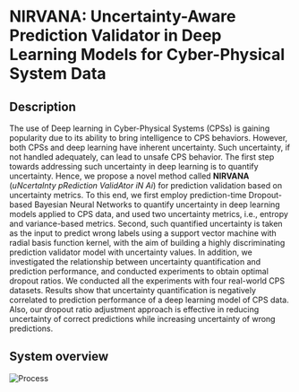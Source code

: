 # NIRVANA: Uncertainty-Aware Prediction Validator in Deep Learning Models for Cyber-Physical System Data

## Description
The use of Deep learning in Cyber-Physical Systems (CPSs) is gaining popularity due to its ability to bring intelligence to CPS behaviors. However, both CPSs and deep learning have inherent uncertainty. Such uncertainty, if not handled adequately, can lead to unsafe CPS behavior. The first step towards addressing such uncertainty in deep learning is to quantify uncertainty. Hence, we propose a novel method called **NIRVANA** (*uNcertaInty pRediction ValidAtor iN Ai*) for prediction validation based on uncertainty metrics. To this end, we first employ prediction-time Dropout-based Bayesian Neural Networks to quantify uncertainty in deep learning models applied to CPS data, and used two uncertainty metrics, i.e., entropy and variance-based metrics. Second, such quantified uncertainty is taken as the input to predict wrong labels using a support vector machine with radial basis function kernel, with the aim of building a highly discriminating prediction validator model with uncertainty values. In addition, we investigated the relationship between uncertainty quantification and prediction performance, and conducted experiments to obtain optimal dropout ratios. We conducted all the experiments with four real-world CPS datasets. Results show that uncertainty quantification is negatively correlated to prediction performance of a deep learning model of CPS data. Also, our dropout ratio adjustment approach is effective in reducing uncertainty of correct predictions while increasing uncertainty of wrong predictions.

## System overview
![Process](https://raw.githubusercontent.com/Simula-COMPLEX/nirvana/main/desc_images/TOSEM_system_overview.png)